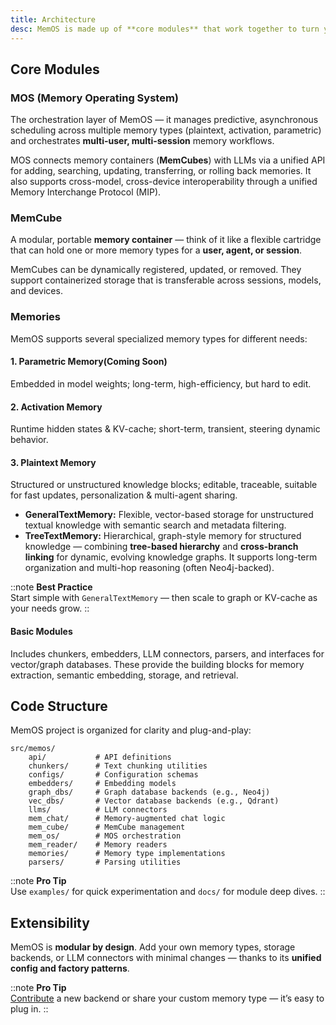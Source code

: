 ```yaml
---
title: Architecture
desc: MemOS is made up of **core modules** that work together to turn your LLM into a truly **memory-augmented system** — from orchestration to storage to retrieval.
---
```


## Core Modules

### MOS (Memory Operating System)

The orchestration layer of MemOS — it
  manages predictive, asynchronous scheduling across multiple memory types (plaintext, activation, parametric) and orchestrates **multi-user, multi-session** memory workflows.

MOS connects memory containers (**MemCubes**) with LLMs via a unified API for adding, searching, updating, transferring, or rolling back memories. It also supports cross-model, cross-device interoperability through a unified Memory Interchange Protocol (MIP).

### MemCube
A modular, portable **memory container** — think of it like a flexible cartridge that can hold one or more memory types for a **user, agent, or session**.

MemCubes can be dynamically registered, updated, or removed. They support containerized storage that is transferable across sessions, models, and devices.

### Memories

  MemOS supports several specialized memory types for different needs:

#### 1. **Parametric Memory**(**Coming Soon**)

Embedded in model weights;
    long-term,
    high-efficiency, but hard to edit.

#### 2. **Activation Memory**

Runtime hidden states & KV-cache; short-term,
transient, steering dynamic behavior.

#### 3. Plaintext Memory

Structured or unstructured knowledge
blocks; editable, traceable, suitable for fast updates, personalization & multi-agent sharing.

- **GeneralTextMemory:** Flexible, vector-based storage for unstructured
textual knowledge with semantic search and metadata filtering.
- **TreeTextMemory:** Hierarchical, graph-style memory for structured
knowledge — combining **tree-based hierarchy** and **cross-branch linking** for dynamic, evolving knowledge graphs. It supports long-term organization and multi-hop reasoning (often Neo4j-backed).

::note
**Best Practice**<br>
Start simple with <code>GeneralTextMemory</code> — then scale to graph or KV-cache as your needs grow.
::

#### Basic Modules

Includes chunkers, embedders, LLM connectors, parsers, and interfaces for vector/graph databases. These provide the building blocks for memory extraction, semantic embedding, storage, and retrieval.

## Code Structure

MemOS project is organized for clarity and plug-and-play:

```
src/memos/
    api/           # API definitions
    chunkers/      # Text chunking utilities
    configs/       # Configuration schemas
    embedders/     # Embedding models
    graph_dbs/     # Graph database backends (e.g., Neo4j)
    vec_dbs/       # Vector database backends (e.g., Qdrant)
    llms/          # LLM connectors
    mem_chat/      # Memory-augmented chat logic
    mem_cube/      # MemCube management
    mem_os/        # MOS orchestration
    mem_reader/    # Memory readers
    memories/      # Memory type implementations
    parsers/       # Parsing utilities
```

::note
**Pro Tip**<br>
Use <code>examples/</code> for quick experimentation and <code>docs/</code> for module deep dives.
::

## Extensibility

MemOS is **modular by design**.
Add your own memory types, storage backends, or LLM connectors with minimal changes — thanks to its **unified config and factory patterns**.


::note
**Pro Tip**<br>
[Contribute](/contribution/overview) a new backend or share your custom memory
type — it’s easy to plug in.
::
